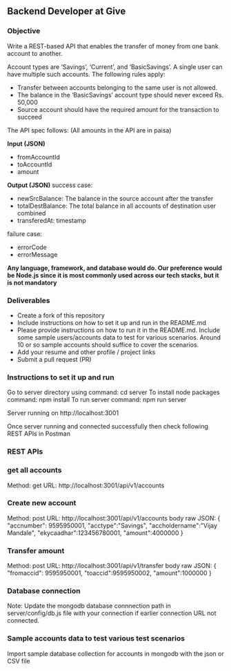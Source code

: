 ## Backend Developer at Give

### Objective

Write a REST-based API that enables the transfer of money from one bank account to another.

Account types are ‘Savings’, ‘Current’, and ‘BasicSavings’. A single user can have multiple such accounts. The following rules apply:

- Transfer between accounts belonging to the same user is not allowed.
- The balance in the ‘BasicSavings’ account type should never exceed Rs. 50,000
- Source account should have the required amount for the transaction to succeed

The API spec follows: (All amounts in the API are in paisa)

**Input (JSON)**

- fromAccountId
- toAccountId
- amount

**Output (JSON)**
success case:

- newSrcBalance: The balance in the source account after the transfer
- totalDestBalance: The total balance in all accounts of destination user combined
- transferedAt: timestamp

failure case:

- errorCode
- errorMessage

**Any language, framework, and database would do. Our preference would be Node.js since it is most commonly used across our tech stacks, but it is not mandatory**

### Deliverables

- Create a fork of this repository
- Include instructions on how to set it up and run in the README.md
- Please provide instructions on how to run it in the README.md. Include some sample users/accounts data to test for various scenarios. Around 10 or so sample accounts should suffice to cover the scenarios.
- Add your resume and other profile / project links
- Submit a pull request (PR)

### Instructions to set it up and run

Go to server directory using command: cd server
To install node packages command: npm install
To run server command: npm run server

Server running on http://localhost:3001

Once server running and connected successfully then check following REST APIs in Postman

### REST APIs

### get all accounts

Method: get
URL: http://localhost:3001/api/v1/accounts

### Create new account

Method: post
URL: http://localhost:3001/api/v1/accounts
body raw JSON: {
"accnumber": 9595950001,
"acctype":"Savings",
"accholdername":"Vijay Mandale",
"ekycaadhar":123456780001,
"amount":4000000
}

### Transfer amount

Method: post
URL: http://localhost:3001/api/v1/transfer
body raw JSON: {
"fromaccid": 9595950001,
"toaccid":9595950002,
"amount":1000000
}


### Database connection
Note: Update the mongodb database connnection path in server/config/db.js file with your connection if earlier connection URL not connected.

### Sample accounts data to test various test scenarios

Import sample database collection for accounts in mongodb with the json or CSV file
